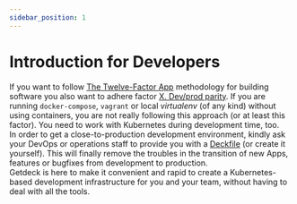 ```yaml
---
sidebar_position: 1
---
```

# Introduction for Developers
If you want to follow [The Twelve-Factor App](https://12factor.net/) methodology for building software you also want to
adhere factor [X. Dev/prod parity](https://12factor.net/dev-prod-parity). If you are running `docker-compose`, `vagrant`
or local _virtualenv_ (of any kind) without using containers, you are not really following this approach 
(or at least this factor). You need to work with Kubernetes during development time, too.  
In order to get a close-to-production development environment, kindly ask your DevOps or operations staff to provide you 
with a [Deckfile](../deckfile/deckfile-specs) (or create it yourself). This will finally remove the troubles in the transition 
of new Apps, features or bugfixes from development to production.  
Getdeck is here to make it convenient and rapid to create a Kubernetes-based development infrastructure for you and 
your team, without having to deal with all the tools. 